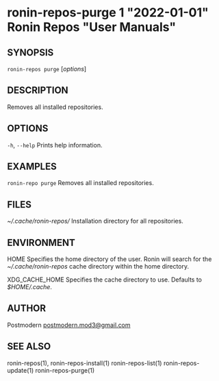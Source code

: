 # ronin-repos-purge 1 "2022-01-01" Ronin Repos "User Manuals"

## SYNOPSIS

`ronin-repos purge` [*options*]

## DESCRIPTION

Removes all installed repositories.

## OPTIONS

`-h`, `--help`
  Prints help information.

## EXAMPLES

`ronin-repo purge`
	Removes all installed repositories.

## FILES

*~/.cache/ronin-repos/*
	Installation directory for all repositories.

## ENVIRONMENT

HOME
	Specifies the home directory of the user. Ronin will search for the
	*~/.cache/ronin-repos* cache directory within the home directory.

XDG_CACHE_HOME
  Specifies the cache directory to use. Defaults to *$HOME/.cache*.

## AUTHOR

Postmodern <postmodern.mod3@gmail.com>

## SEE ALSO

ronin-repos(1), ronin-repos-install(1) ronin-repos-list(1) ronin-repos-update(1) ronin-repos-purge(1)
